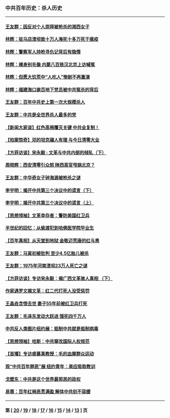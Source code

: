 ### 中共百年历史：杀人历史
---
#### [王友群：因反对个人崇拜被枪杀的湘西女子](../../pages/nf1176106/n14048288.md?08200430) 
#### [林辉：驻马店溃坝致十万人淹死十多万死于瘟疫](../../pages/nf1176106/n14048231.md?08200430) 
#### [林辉：警察军人持枪寻仇记背后有隐情](../../pages/nf1176106/n14029745.md?08200430) 
#### [林辉：裸身别毛像 内蒙八百铁汉北京上访喊冤](../../pages/nf1176106/n14026693.md?08200430) 
#### [林辉：但愿大饥荒中“人吃人”惨剧不再重演](../../pages/nf1176106/n14020531.md?08200430) 
#### [林辉：福建海口逾百地下党员被中共冤杀的背后](../../pages/nf1176106/n13878946.md?08200430) 
#### [王友群：百年中共史上第一次大规模杀人](../../pages/nf1176106/n13863785.md?08200430) 
#### [王友群：中共是全世界杀人最多的党](../../pages/nf1176106/n13860689.md?08200430) 
#### [【新闻大家谈】红色高棉覆灭关键 中共全复制！](../../pages/nf1176106/n13850222.md?08200430) 
#### [【拍案惊奇】邓的坦克碾人有理 与今日清零大业](../../pages/nf1176106/n13729574.md?08200430) 
#### [【方菲访谈】宋永毅 : 文革与中共内部的倾轧（下）](../../pages/nf1176106/n13486836.md?08200430) 
#### [周晓辉：西安清零引众怒 陕西高官甩锅北京？](../../pages/nf1176106/n13484627.md?08200430) 
#### [王友群：中华奇女子钟海源被枪杀之谜](../../pages/nf1176106/n13430555.md?08200430) 
#### [李宇明：揭开中共第三个决议中的谎言（下）](../../pages/nf1176106/n13389389.md?08200430) 
#### [李宇明：揭开中共第三个决议中的谎言（上）](../../pages/nf1176106/n13388697.md?08200430) 
#### [【思想领袖】文革幸存者：警防美国红卫兵](../../pages/nf1176106/n13339289.md?08200430) 
#### [半世纪的回忆：从偷渡犯到哈佛医学院毕业生](../../pages/nf1176106/n13345328.md?08200430) 
#### [【百年真相】从天堂到地狱 金敬迈荒唐的红与黑](../../pages/nf1176106/n13336995.md?08200430) 
#### [王友群：马寅初被批判 至少4.5亿胎儿被杀](../../pages/nf1176106/n13260313.md?08200430) 
#### [王友群：1975年河南溃坝23万人死亡之谜](../../pages/nf1176106/n13231576.md?08200430) 
#### [【方菲访谈】专访宋永毅：揭广西文革骇人真相 （下）](../../pages/nf1176106/n13209074.md?08200430) 
#### [作家遇罗文揭文革：红二代打死人没受惩罚](../../pages/nf1176106/n13205254.md?08200430) 
#### [王晶垚含恨去世 妻子55年前被红卫兵打死](../../pages/nf1176106/n13203590.md?08200430) 
#### [王友群：毛泽东发动大跃进 饿死四千万人](../../pages/nf1176106/n13177158.md?08200430) 
#### [中共反人类图片纽约展：抵制中共就是抵制病毒](../../pages/nf1176106/n13115371.md?08200430) 
#### [【思想领袖】哈斯：中共窜改国际人权规范](../../pages/nf1176106/n13053647.md?08200430) 
#### [【首播】专访盛慕真教授：毛的血腥群众运动](../../pages/nf1176106/n13091782.md?08200430) 
#### [观“中共百年罪恶”展 纽约青年：美应吸取教训](../../pages/nf1176106/n13085246.md?08200430) 
#### [戈壁东：中共是这个世界最邪恶的政权](../../pages/nf1176106/n13085641.md?08200430) 
#### [易蓉：百年红祸恶贯满盈 解体中共刻不容缓](../../pages/nf1176106/n13084455.md?08200430) 

---
#### 第 [ [20](./20.md?08200430) / [19](./19.md?08200430) / [18](./18.md?08200430) / [17](./17.md?08200430) / [16](./16.md?08200430) / [15](./15.md?08200430) / [14](./14.md?08200430) / [13](./13.md?08200430) ] 页
